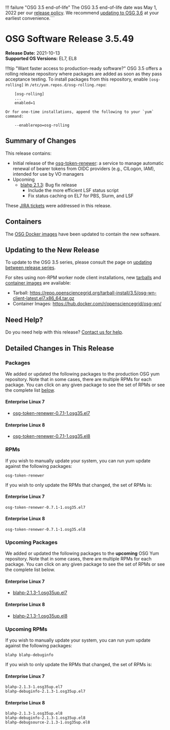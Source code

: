 !!! failure "OSG 3.5 end-of-life"
    The OSG 3.5 end-of-life date was May 1, 2022 per our
    [release policy](https://opensciencegrid.org/technology/policy/release-series/).
    We recommend
    [updating to OSG 3.6](https://opensciencegrid.org/docs/release/updating-to-osg-36/)
    at your earliest convenience.```

OSG Software Release 3.5.49
===========================

**Release Date:** 2021-10-13  
**Supported OS Versions:** EL7, EL8

!!!tip "Want faster access to production-ready software?"
    OSG 3.5 offers a rolling release repository where packages are added as soon as they pass acceptance testing.
    To install packages from this repository, enable `[osg-rolling]` in `/etc/yum.repos.d/osg-rolling.repo`:

        [osg-rolling]
        ...
        enabled=1

    Or for one-time installations, append the following to your `yum` command:

        --enablerepo=osg-rolling

Summary of Changes
------------------

This release contains:

-   Initial release of the [osg-token-renewer](https://opensciencegrid.org/docs/other/osg-token-renewer/): a service to manage automatic renewal of bearer tokens from OIDC providers (e.g., CILogon, IAM), intended for use by VO managers
-   Upcoming
    -   [blahp 2.1.3](https://github.com/htcondor/BLAH/releases/tag/v2.1.3): Bug fix release
        -   Include the more efficient LSF status script
        -   Fix status caching on EL7 for PBS, Slurm, and LSF

These
[JIRA tickets](https://opensciencegrid.atlassian.net/issues/?jql=project%20%3D%20SOFTWARE%20AND%20fixVersion%20in%20(3.5.49%2C3.5.49-upcoming)%20ORDER%20BY%20priority%20DESC%2C%20key%20DESC)
were addressed in this release.

Containers
----------

The [OSG Docker images](https://hub.docker.com/u/opensciencegrid/) have been updated to contain the new software.

Updating to the New Release
---------------------------

To update to the OSG 3.5 series, please consult the page on
[updating between release series](../updating-to-osg-35.md).

For sites using non-RPM worker node client installations, new [tarballs](../../worker-node/install-wn-tarball.md) and
[container images](../../worker-node/using-wn-containers.md) are available:

- Tarball: <https://repo.opensciencegrid.org/tarball-install/3.5/osg-wn-client-latest.el7.x86_64.tar.gz>
- Container Images: <https://hub.docker.com/r/opensciencegrid/osg-wn/>

Need Help?
----------

Do you need help with this release? [Contact us for help](../../common/help.md).

Detailed Changes in This Release
--------------------------------

### Packages

We added or updated the following packages to the production OSG yum repository.
Note that in some cases, there are multiple RPMs for each package.
You can click on any given package to see the set of RPMs or see the complete list [below](#rpms).

#### Enterprise Linux 7

-   [osg-token-renewer-0.7.1-1.osg35.el7](https://koji.chtc.wisc.edu/koji/search?match=glob&type=build&terms=osg-token-renewer-0.7.1-1.osg35.el7)

#### Enterprise Linux 8

-   [osg-token-renewer-0.7.1-1.osg35.el8](https://koji.chtc.wisc.edu/koji/search?match=glob&type=build&terms=osg-token-renewer-0.7.1-1.osg35.el8)

### RPMs

If you wish to manually update your system, you can run yum update against the following packages:

    osg-token-renewer 

If you wish to only update the RPMs that changed, the set of RPMs is:

#### Enterprise Linux 7

``` file
osg-token-renewer-0.7.1-1.osg35.el7
```

#### Enterprise Linux 8

``` file
osg-token-renewer-0.7.1-1.osg35.el8
```

### Upcoming Packages

We added or updated the following packages to the **upcoming** OSG Yum repository.
Note that in some cases, there are multiple RPMs for each package.
You can click on any given package to see the set of RPMs or see the complete list below.

#### Enterprise Linux 7

-   [blahp-2.1.3-1.osg35up.el7](https://koji.chtc.wisc.edu/koji/search?match=glob&type=build&terms=blahp-2.1.3-1.osg35up.el7)

#### Enterprise Linux 8

-   [blahp-2.1.3-1.osg35up.el8](https://koji.chtc.wisc.edu/koji/search?match=glob&type=build&terms=blahp-2.1.3-1.osg35up.el8)

### Upcoming RPMs

If you wish to manually update your system, you can run yum update against the following packages:

    blahp blahp-debuginfo 

If you wish to only update the RPMs that changed, the set of RPMs is:

#### Enterprise Linux 7

``` file
blahp-2.1.3-1.osg35up.el7
blahp-debuginfo-2.1.3-1.osg35up.el7
```

#### Enterprise Linux 8

``` file
blahp-2.1.3-1.osg35up.el8
blahp-debuginfo-2.1.3-1.osg35up.el8
blahp-debugsource-2.1.3-1.osg35up.el8
```
